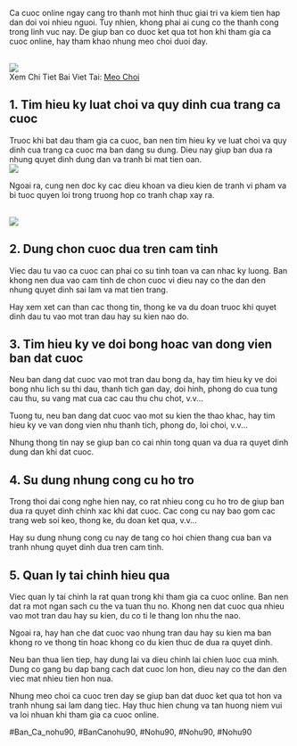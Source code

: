 <p>Ca cuoc online ngay cang tro thanh mot hinh thuc giai tri va kiem tien hap dan doi voi nhieu nguoi. Tuy nhien, khong phai ai cung co the thanh cong trong linh vuc nay. De giup ban co duoc ket qua tot hon khi tham gia ca cuoc online, hay tham khao nhung meo choi duoi day.</p><br><img src="https://nohu90z.net/wp-content/uploads/2025/03/meo-choi-no-hu-doi-thuong-bi-kip-chien-thang-moi-vong-quay.jpg"></br>
Xem Chi Tiet Bai Viet Tai: <a href="https://nohu90z.net/meo-choi/">Meo Choi</a><h2>1. Tim hieu ky luat choi va quy dinh cua trang ca cuoc</h2><p>Truoc khi bat dau tham gia ca cuoc, ban nen tim hieu ky ve luat choi va quy dinh cua trang ca cuoc ma ban dang su dung. Dieu nay giup ban dua ra nhung quyet dinh dung dan va tranh bi mat tien oan.<br><img src="https://nohu90z.net/wp-content/uploads/2025/03/nhung-dieu-can-luu-y-khi-tham-gia-quay-hu-tai-nohu90.jpg"></br><p>Ngoai ra, cung nen doc ky cac dieu khoan va dieu kien de tranh vi pham va bi tuoc quyen loi trong truong hop co tranh chap xay ra.</p><br><img src="https://nohu90z.net/wp-content/uploads/2025/03/chien-luoc-canh-khung-gio-no-hu-bi-quyet-an-hu-lon.jpg"></br><h2>2. Dung chon cuoc dua tren cam tinh</h2><p>Viec dau tu vao ca cuoc can phai co su tinh toan va can nhac ky luong. Ban khong nen dua vao cam tinh de chon cuoc vi dieu nay co the dan den nhung quyet dinh sai lam va mat tien trang.<p>Hay xem xet can than cac thong tin, thong ke va du doan truoc khi quyet dinh dau tu vao mot tran dau hay su kien nao do.</p><h2>3. Tim hieu ky ve doi bong hoac van dong vien ban dat cuoc</h2><p>Neu ban dang dat cuoc vao mot tran dau bong da, hay tim hieu ky ve doi bong nhu lich su thi dau, thanh tich gan day, doi hinh, phong do cua tung cau thu, su vang mat cua cac cau thu chu chot, v.v...<p>Tuong tu, neu ban dang dat cuoc vao mot su kien the thao khac, hay tim hieu ky ve van dong vien nhu thanh tich, phong do, loi choi, v.v...</p><p>Nhung thong tin nay se giup ban co cai nhin tong quan va dua ra quyet dinh dung dan khi dat cuoc.</p><h2>4. Su dung nhung cong cu ho tro</h2><p>Trong thoi dai cong nghe hien nay, co rat nhieu cong cu ho tro de giup ban dua ra quyet dinh chinh xac khi dat cuoc. Cac cong cu nay bao gom cac trang web soi keo, thong ke, du doan ket qua, v.v...</p><p>Hay su dung nhung cong cu nay de tang co hoi chien thang cua ban va tranh nhung quyet dinh dua tren cam tinh.</p><h2>5. Quan ly tai chinh hieu qua</h2><p>Viec quan ly tai chinh la rat quan trong khi tham gia ca cuoc online. Ban nen dat ra mot ngan sach cu the va tuan thu no. Khong nen dat cuoc qua nhieu vao mot tran dau hay su kien, du co ti le thang lon nhu the nao.</p><p>Ngoai ra, hay han che dat cuoc vao nhung tran dau hay su kien ma ban khong ro ve thong tin hoac khong co du kien thuc de dua ra quyet dinh.</p><p>Neu ban thua lien tiep, hay dung lai va dieu chinh lai chien luoc cua minh. Dung co gang bu dap bang cach dat cuoc lon hon, dieu nay co the dan den viec mat nhieu tien hon nua.</p><p>Nhung meo choi ca cuoc tren day se giup ban dat duoc ket qua tot hon va tranh nhung sai lam dang tiec. Hay thuc hien chung va tan huong niem vui va loi nhuan khi tham gia ca cuoc online.</p><p></p>
#Ban_Ca_nohu90, #BanCanohu90, #Nohu90, #Nohu90, #Nohu90

